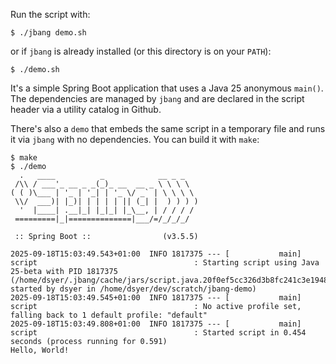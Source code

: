 Run the script with:

```
$ ./jbang demo.sh
```

or if `jbang` is already installed (or this directory is on your `PATH`):

```
$ ./demo.sh
```

It's a simple Spring Boot application that uses a Java 25 anonymous `main()`. The dependencies are managed by `jbang` and are declared in the script header via a utility catalog in Github.

There's also a `demo` that embeds the same script in a temporary file and runs it via `jbang` with no dependencies. You can build it with `make`:

```
$ make
$ ./demo
  .   ____          _            __ _ _
 /\\ / ___'_ __ _ _(_)_ __  __ _ \ \ \ \
( ( )\___ | '_ | '_| | '_ \/ _` | \ \ \ \
 \\/  ___)| |_)| | | | | || (_| |  ) ) ) )
  '  |____| .__|_| |_|_| |_\__, | / / / /
 =========|_|==============|___/=/_/_/_/

 :: Spring Boot ::                (v3.5.5)

2025-09-18T15:03:49.543+01:00  INFO 1817375 --- [           main] script                                   : Starting script using Java 25-beta with PID 1817375 (/home/dsyer/.jbang/cache/jars/script.java.20f0ef5cc326d3b8fc241c3e19489da24feed1c86f571bc916d4557ca409c970/script.jar started by dsyer in /home/dsyer/dev/scratch/jbang-demo)
2025-09-18T15:03:49.545+01:00  INFO 1817375 --- [           main] script                                   : No active profile set, falling back to 1 default profile: "default"
2025-09-18T15:03:49.808+01:00  INFO 1817375 --- [           main] script                                   : Started script in 0.454 seconds (process running for 0.591)
Hello, World!
```
